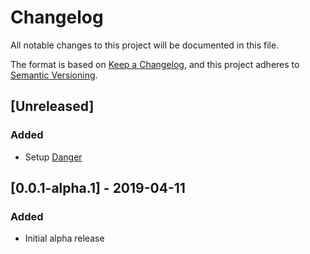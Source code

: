 # Changelog
All notable changes to this project will be documented in this file.

The format is based on [Keep a Changelog](https://keepachangelog.com/en/1.0.0/),
and this project adheres to [Semantic Versioning](https://semver.org/spec/v2.0.0.html).

## [Unreleased]
### Added
- Setup [Danger](https://danger.systems/js/)

## [0.0.1-alpha.1] - 2019-04-11
### Added
- Initial alpha release
